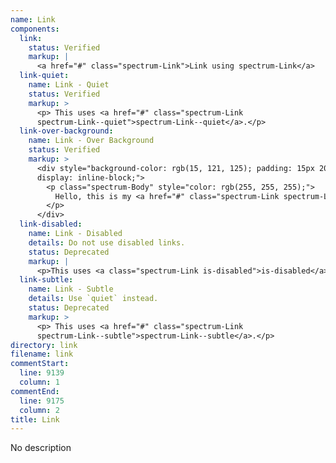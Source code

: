 ```yaml
---
name: Link
components:
  link:
    status: Verified
    markup: |
      <a href="#" class="spectrum-Link">Link using spectrum-Link</a>
  link-quiet:
    name: Link - Quiet
    status: Verified
    markup: >
      <p> This uses <a href="#" class="spectrum-Link
      spectrum-Link--quiet">spectrum-Link--quiet</a>.</p>
  link-over-background:
    name: Link - Over Background
    status: Verified
    markup: >
      <div style="background-color: rgb(15, 121, 125); padding: 15px 20px;
      display: inline-block;">
        <p class="spectrum-Body" style="color: rgb(255, 255, 255);">
          Hello, this is my <a href="#" class="spectrum-Link spectrum-Link--overBackground"> spectrum-Link--overBackground</a>. This is just filler text, but if you keep reading maybe something good will happen.
        </p>
      </div>
  link-disabled:
    name: Link - Disabled
    details: Do not use disabled links.
    status: Deprecated
    markup: |
      <p>This uses <a class="spectrum-Link is-disabled">is-disabled</a>.</p>
  link-subtle:
    name: Link - Subtle
    details: Use `quiet` instead.
    status: Deprecated
    markup: >
      <p> This uses <a href="#" class="spectrum-Link
      spectrum-Link--subtle">spectrum-Link--subtle</a>.</p>
directory: link
filename: link
commentStart:
  line: 9139
  column: 1
commentEnd:
  line: 9175
  column: 2
title: Link
---
```

No description